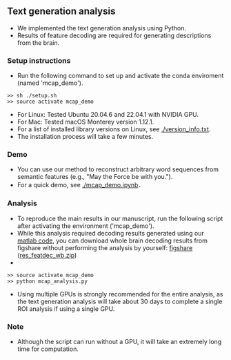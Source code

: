## Text generation analysis
- We implemented the text generation analysis using Python.
- Results of feature decoding are required for generating descriptions from the brain.

### Setup instructions
- Run the following command to set up and activate the conda enviroment (named 'mcap_demo').
```plaintext
>> sh ./setup.sh
>> source activate mcap_demo
```
- For Linux: Tested Ubuntu 20.04.6 and 22.04.1 with NVIDIA GPU.
- For Mac: Tested macOS Monterey version 1.12.1.
- For a list of installed library versions on Linux, see [./version_info.txt](./version_info.txt).
- The installation process will take a few minutes.

### Demo
- You can use our method to reconstruct arbitrary word sequences from semantic features (e.g., "May the Force be with you.").
- For a quick demo, see [./mcap_demo.ipynb](./mcap_demo.ipynb)．

### Analysis
- To reproduce the main results in our manuscript, run the following script after activating the environment ('mcap_demo').
- While this analysis required decoding results generated using our [matlab code](../matlab), you can download whole brain decoding results from figshare without performing the analysis by yourself: <a href="https://doi.org/10.6084/m9.figshare.25808179">figshare</a> (<a href="https://figshare.com/ndownloader/files/46347475">res_featdec_wb.zip</a>)
- 
```plaintext
>> source activate mcap_demo
>> python mcap_analysis.py
```
- Using multiple GPUs is strongly recommended for the entire analysis, as the text generation analysis will take about 30 days to complete a single ROI analysis if using a single GPU.

### Note
- Although the script can run without a GPU, it will take an extremely long time for computation.
